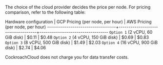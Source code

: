 The choice of the cloud provider decides the price per node. For pricing comparison, refer to the following table:

 Hardware configuration           	| GCP Pricing (per node, per hour)	| AWS Pricing (per node, per hour)
-----------------------------------+------------------------------------+-----------------------------------
`Option 1` (2 vCPU, 60 GiB disk)   | $0.11	                            | $0.48
`Option 2` (4 vCPU, 150 GiB disk)  | $0.69                            	| $0.83
`Option 3` (8 vCPU, 500 GiB disk)  | $1.49                              | $2.03
`Option 4` (16 vCPU, 900 GiB disk) | $2.74                              | $4.06

CockroachCloud does not charge you for data transfer costs.
